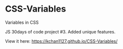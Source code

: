 # CSS-Variables
Variables in CSS

JS 30days of code project #3.  Added unique features.

View it here: 
https://kchan1127.github.io/CSS-Variables/
